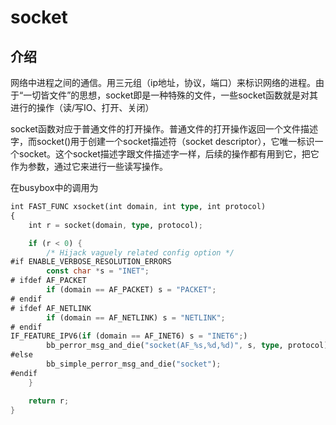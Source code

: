 # socket

## 介绍

网络中进程之间的通信。用三元组（ip地址，协议，端口）来标识网络的进程。由于“一切皆文件”的思想，socket即是一种特殊的文件，一些socket函数就是对其进行的操作（读/写IO、打开、关闭）

socket函数对应于普通文件的打开操作。普通文件的打开操作返回一个文件描述字，而socket()用于创建一个socket描述符（socket descriptor），它唯一标识一个socket。这个socket描述字跟文件描述字一样，后续的操作都有用到它，把它作为参数，通过它来进行一些读写操作。

在busybox中的调用为

```rust
int FAST_FUNC xsocket(int domain, int type, int protocol)
{
	int r = socket(domain, type, protocol);

	if (r < 0) {
		/* Hijack vaguely related config option */
#if ENABLE_VERBOSE_RESOLUTION_ERRORS
		const char *s = "INET";
# ifdef AF_PACKET
		if (domain == AF_PACKET) s = "PACKET";
# endif
# ifdef AF_NETLINK
		if (domain == AF_NETLINK) s = "NETLINK";
# endif
IF_FEATURE_IPV6(if (domain == AF_INET6) s = "INET6";)
		bb_perror_msg_and_die("socket(AF_%s,%d,%d)", s, type, protocol);
#else
		bb_simple_perror_msg_and_die("socket");
#endif
	}

	return r;
}
```


